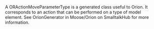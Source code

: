 A ORActionMoveParameterType is a generated class useful to Orion. It corresponds to an action that can be performed on a type of model element. See OrionGenerator in Moose/Orion on SmalltalkHub for more information.